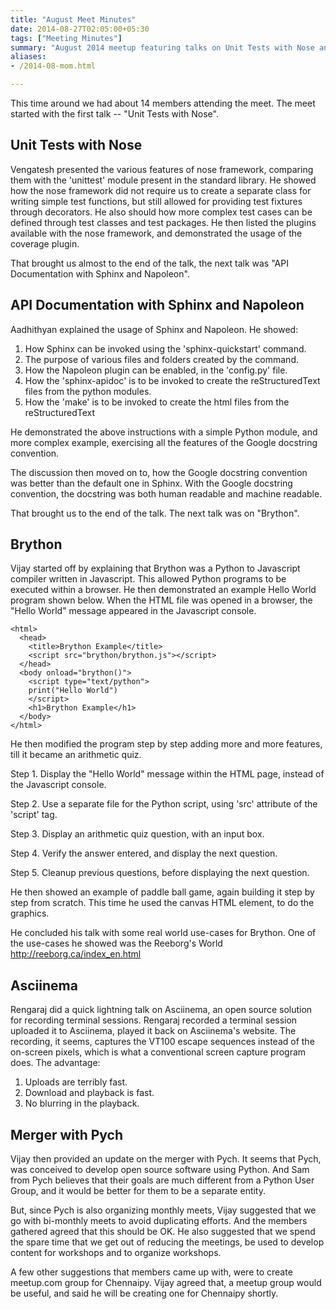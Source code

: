 ```yaml
---
title: "August Meet Minutes"
date: 2014-08-27T02:05:00+05:30
tags: ["Meeting Minutes"]
summary: "August 2014 meetup featuring talks on Unit Tests with Nose and API Documentation with Sphinx and Napoleon."
aliases:
- /2014-08-mom.html

---
```


This time around we had about 14 members attending the meet. The meet
started with the first talk -- "Unit Tests with Nose".

## Unit Tests with Nose

Vengatesh presented the various features of nose framework, comparing
them with the 'unittest' module present in the standard library. He
showed how the nose framework did not require us to create a separate
class for writing simple test functions, but still allowed for
providing test fixtures through decorators. He also should how more
complex test cases can be defined through test classes and test
packages. He then listed the plugins available with the nose
framework, and demonstrated the usage of the coverage plugin.

That brought us almost to the end of the talk, the next talk was "API
Documentation with Sphinx and Napoleon".

## API Documentation with Sphinx and Napoleon

Aadhithyan explained the usage of Sphinx and Napoleon. He showed:

  1. How Sphinx can be invoked using the 'sphinx-quickstart' command.
  2. The purpose of various files and folders created by the command.
  3. How the Napoleon plugin can be enabled, in the 'config.py' file.
  4. How the 'sphinx-apidoc' is to be invoked to create the
     reStructuredText files from the python modules.
  5. How the 'make' is to be invoked to create the html files from the
     reStructuredText

He demonstrated the above instructions with a simple Python module,
and more complex example, exercising all the features of the Google
docstring convention.

The discussion then moved on to, how the Google docstring convention
was better than the default one in Sphinx. With the Google docstring
convention, the docstring was both human readable and machine
readable.

That brought us to the end of the talk. The next talk was on "Brython".

## Brython

Vijay started off by explaining that Brython was a Python to Javascript
compiler written in Javascript. This allowed Python programs to be
executed within a browser. He then demonstrated an example Hello
World program shown below. When the HTML file was opened in a browser,
the "Hello World" message appeared in the Javascript console.

    <html>
      <head>
        <title>Brython Example</title>
        <script src="brython/brython.js"></script>
      </head>
      <body onload="brython()">
        <script type="text/python">
        print("Hello World")
        </script>
        <h1>Brython Example</h1>
      </body>
    </html>

He then modified the program step by step adding more and more
features, till it became an arithmetic quiz.

  Step 1. Display the "Hello World" message within the HTML page,
  instead of the Javascript console.

  Step 2. Use a separate file for the Python script, using 'src'
  attribute of the 'script' tag.

  Step 3. Display an arithmetic quiz question, with an input box.

  Step 4. Verify the answer entered, and display the next question.

  Step 5. Cleanup previous questions, before displaying the next
  question.

He then showed an example of paddle ball game, again building it step
by step from scratch. This time he used the canvas HTML element, to do
the graphics.

He concluded his talk with some real world use-cases for Brython. One
of the use-cases he showed was the Reeborg's World
http://reeborg.ca/index_en.html

## Asciinema

Rengaraj did a quick lightning talk on Asciinema, an open source
solution for recording terminal sessions. Rengaraj recorded a terminal
session uploaded it to Asciinema, played it back on Asciinema's
website. The recording, it seems, captures the VT100 escape sequences
instead of the on-screen pixels, which is what a conventional screen
capture program does. The advantage:

  1. Uploads are terribly fast.
  2. Download and playback is fast.
  3. No blurring in the playback.

## Merger with Pych

Vijay then provided an update on the merger with Pych. It seems that
Pych, was conceived to develop open source software using Python. And
Sam from Pych believes that their goals are much different from a
Python User Group, and it would be better for them to be a separate
entity.

But, since Pych is also organizing monthly meets, Vijay suggested that
we go with bi-monthly meets to avoid duplicating efforts. And the
members gathered agreed that this should be OK. He also suggested that
we spend the spare time that we get out of reducing the meetings, be
used to develop content for workshops and to organize workshops.

A few other suggestions that members came up with, were to create
meetup.com group for Chennaipy. Vijay agreed that, a meetup group
would be useful, and said he will be creating one for Chennaipy
shortly.
